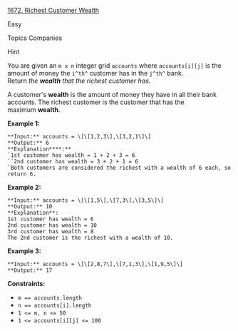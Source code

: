 [1672\. Richest Customer Wealth](https://leetcode.com/problems/richest-customer-wealth/)

Easy

Topics
Companies

Hint

You are given an `m x n` integer grid `accounts` where `accounts[i][j]` is the amount of money the `i​​​​​^​​​​​​th^​​​​` customer has in the `j​​​​​^​​​​​​th^`​​​​ bank. Return *the **wealth** that the richest customer has.*

A customer's **wealth** is the amount of money they have in all their bank accounts. The richest customer is the customer that has the maximum **wealth**.

**Example 1:**

```
**Input:** accounts = \[\[1,2,3\],\[3,2,1\]\]
**Output:** 6
**Explanation****:**
`1st customer has wealth = 1 + 2 + 3 = 6
``2nd customer has wealth = 3 + 2 + 1 = 6
`Both customers are considered the richest with a wealth of 6 each, so return 6.

```

**Example 2:**

```
**Input:** accounts = \[\[1,5\],\[7,3\],\[3,5\]\]
**Output:** 10
**Explanation**:
1st customer has wealth = 6
2nd customer has wealth = 10
3rd customer has wealth = 8
The 2nd customer is the richest with a wealth of 10.
```

**Example 3:**

```
**Input:** accounts = \[\[2,8,7\],\[7,1,3\],\[1,9,5\]\]
**Output:** 17

```

**Constraints:**

-   `m == accounts.length`
-   `n == accounts[i].length`
-   `1 <= m, n <= 50`
-   `1 <= accounts[i][j] <= 100`